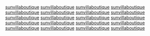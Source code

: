 <a href="http://maps.google.com.ly/url?q=https://sunvilla.in">sunvillaboutique</a>
<a href="http://images.google.ht/url?q=https://sunvilla.in">sunvillaboutique</a>
<a href="https://www.google.mg/url?q=https://sunvilla.in">sunvillaboutique</a>
<a href="http://maps.google.bs/url?q=https://sunvilla.in">sunvillaboutique</a>
<a href="https://www.google.tt/url?q=https://sunvilla.in">sunvillaboutique</a>
<a href="http://maps.google.tt/url?q=https://sunvilla.in">sunvillaboutique</a>
<a href="http://images.google.as/url?q=https://sunvilla.in">sunvillaboutique</a>
<a href="http://images.google.co.tz/url?q=https://sunvilla.in">sunvillaboutique</a>
<a href="https://www.google.com.et/url?q=https://sunvilla.in">sunvillaboutique</a>
<a href="http://images.google.ws/url?q=https://sunvilla.in">sunvillaboutique</a>
<a href="https://images.google.co.zw/url?q=https://sunvilla.in">sunvillaboutique</a>
<a href="http://images.google.mn/url?q=https://sunvilla.in">sunvillaboutique</a>
<a href="https://www.google.mn/url?q=https://sunvilla.in">sunvillaboutique</a>
<a href="https://www.google.com.af/url?q=https://sunvilla.in">sunvillaboutique</a>
<a href="http://images.google.com.jm/url?q=https://sunvilla.in">sunvillaboutique</a>
<a href="https://www.google.com.jm/url?q=https://sunvilla.in">sunvillaboutique</a>
<a href="http://maps.google.rw/url?q=https://sunvilla.in">sunvillaboutique</a>
<a href="http://images.google.com.na/url?q=https://sunvilla.in">sunvillaboutique</a>
<a href="http://maps.google.com.na/url?q=https://sunvilla.in">sunvillaboutique</a>
<a href="https://www.google.com.na/url?q=https://sunvilla.in">sunvillaboutique</a>
